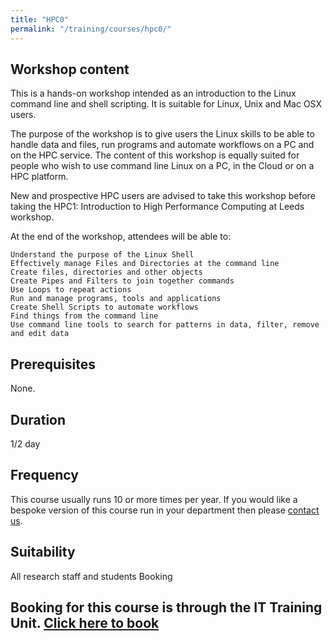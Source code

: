 ```yaml
---
title: "HPC0"
permalink: "/training/courses/hpc0/"
---
```


## Workshop content

This is a hands-on workshop intended as an introduction to the Linux command line and shell scripting. It is suitable for Linux, Unix and Mac OSX users.

The purpose of the workshop is to give users the Linux skills to be able to handle data and files, run programs and automate workflows on a PC and on the HPC service. The content of this workshop is equally suited for people who wish to use command line Linux on a PC, in the Cloud or on a HPC platform.

New and prospective HPC users are advised to take this workshop before taking the HPC1: Introduction to High Performance Computing at Leeds workshop.

At the end of the workshop, attendees will be able to:

    Understand the purpose of the Linux Shell
    Effectively manage Files and Directories at the command line
    Create files, directories and other objects
    Create Pipes and Filters to join together commands
    Use Loops to repeat actions
    Run and manage programs, tools and applications
    Create Shell Scripts to automate workflows
    Find things from the command line
    Use command line tools to search for patterns in data, filter, remove and edit data

## Prerequisites

None.
## Duration

1/2 day
## Frequency

This course usually runs 10 or more times per year. If you would like a bespoke version of this course run in your department then please [contact us](https://bit.ly/arc-help).
## Suitability

All research staff and students
Booking

## Booking for this course is through the IT Training Unit. [Click here to book](https://uolr3.leeds.ac.uk/temcatsearch(bD1lbiZjPTUwMA==)/courses.htm?sap-params=Z2Rfa2V5d29yZHM9TGludXgmZ2Rfc3R5cGU9JmdkX3R1dG9yPUxhc3QlMjBuYW1lJmRhdGUxPWRkJTJmbW0lMmZ5eXl5JmRhdGUyPWRkJTJmbW0lMmZ5eXl5JmRhdGUxPTAwLjAwLjAwMDAmZGF0ZTI9MDAuMDAuMDAwMCZwcm92aWRlcmxpc3Q9NTAwMjI0MjkmYW5kb3I9T1Imc29ydD1CRUdEQSZnZF9jYWxsaWQ9SU5JVElBTCZzdHlsZT0%3d)
